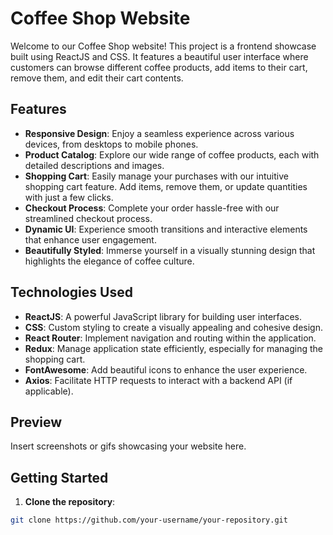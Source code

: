 # Coffee Shop Website

Welcome to our Coffee Shop website! This project is a frontend showcase built using ReactJS and CSS. It features a beautiful user interface where customers can browse different coffee products, add items to their cart, remove them, and edit their cart contents.

## Features

- **Responsive Design**: Enjoy a seamless experience across various devices, from desktops to mobile phones.
- **Product Catalog**: Explore our wide range of coffee products, each with detailed descriptions and images.
- **Shopping Cart**: Easily manage your purchases with our intuitive shopping cart feature. Add items, remove them, or update quantities with just a few clicks.
- **Checkout Process**: Complete your order hassle-free with our streamlined checkout process.
- **Dynamic UI**: Experience smooth transitions and interactive elements that enhance user engagement.
- **Beautifully Styled**: Immerse yourself in a visually stunning design that highlights the elegance of coffee culture.

## Technologies Used

- **ReactJS**: A powerful JavaScript library for building user interfaces.
- **CSS**: Custom styling to create a visually appealing and cohesive design.
- **React Router**: Implement navigation and routing within the application.
- **Redux**: Manage application state efficiently, especially for managing the shopping cart.
- **FontAwesome**: Add beautiful icons to enhance the user experience.
- **Axios**: Facilitate HTTP requests to interact with a backend API (if applicable).

## Preview

Insert screenshots or gifs showcasing your website here.

## Getting Started

1. **Clone the repository**:

```bash
git clone https://github.com/your-username/your-repository.git